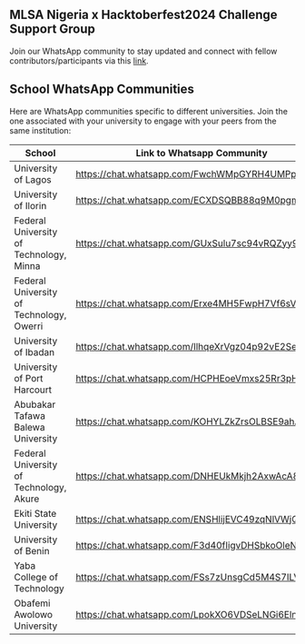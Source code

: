 ## MLSA Nigeria x Hacktoberfest2024 Challenge Support Group
Join our WhatsApp community to stay updated and connect with fellow contributors/participants via this [link](https://chat.whatsapp.com/KugDBdF7BaFEqYafwm0qLB).

## School WhatsApp Communities
Here are WhatsApp communities specific to different universities. Join the one associated with your university to engage with your peers from the same institution:

| School | Link to Whatsapp Community |
| --- | --- |
| University of Lagos | https://chat.whatsapp.com/FwchWMpGYRH4UMPptF8rNC |
| University of Ilorin  | https://chat.whatsapp.com/ECXDSQBB88q9M0pgmk5r2k |
| Federal University of Technology, Minna | https://chat.whatsapp.com/GUxSulu7sc94vRQZyy9nK6 |
| Federal University of Technology, Owerri | https://chat.whatsapp.com/Erxe4MH5FwpH7Vf6sVbK4C |
| University of Ibadan | https://chat.whatsapp.com/IlhqeXrVgz04p92vE2SeUF |
| University of Port Harcourt  | https://chat.whatsapp.com/HCPHEoeVmxs25Rr3pH2Mwy |
| Abubakar Tafawa Balewa University | https://chat.whatsapp.com/KOHYLZkZrsOLBSE9ahAlBX |
| Federal University of Technology, Akure | https://chat.whatsapp.com/DNHEUkMkjh2AxwAcA8532V |
| Ekiti State University | https://chat.whatsapp.com/ENSHlijEVC49zqNlVWjQuc |
| University of Benin | https://chat.whatsapp.com/F3d40fIigvDHSbkoOleN1q |
| Yaba College of Technology | https://chat.whatsapp.com/FSs7zUnsgCd5M4S7ILVJii |
| Obafemi Awolowo University | https://chat.whatsapp.com/LpokXO6VDSeLNGi6Eln1c2  | 
